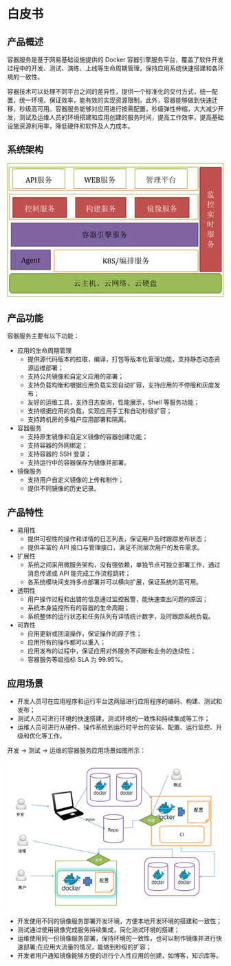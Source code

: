 # 白皮书

## 产品概述

容器服务是基于网易基础设施提供的 Docker 容器引擎服务平台，覆盖了软件开发过程中的开发、测试、演练、上线等生命周期管理，保持应用系统快速搭建和各环境的一致性。

容器技术可以处理不同平台之间的差异性，提供一个标准化的交付方式，统一配置，统一环境，保证效率，能有效的实现资源限制。此外，容器能够做到快速迁移，秒级高可用。容器服务能够对应用进行按需配置，秒级弹性伸缩，大大减少开发，测试及运维人员的环境搭建和应用创建的服务时间，提高工作效率，提高基础设施资源利用率，降低硬件和软件及人力成本。

## 系统架构

![](../image/容器服务白皮书-系统架构.png)

## 产品功能

容器服务主要有以下功能：

* 应用的生命周期管理
	* 提供源代码版本的拉取，编译，打包等版本化管理功能，支持静态动态资源运维部署；
	* 支持公共镜像和自定义应用的部署；
	* 支持负载均衡和根据应用负载实现自动扩容，支持应用的不停服和灰度发布；
	* 友好的运维工具，支持日志查询，性能展示，Shell 等服务功能；
	* 支持根据应用的负载，实现应用手工和自动秒级扩容；
	* 支持跨机房的多租户应用部署和隔离。
* 容器服务
	* 支持原生镜像和自定义镜像的容器创建功能；
	* 支持容器的外网绑定；
	* 支持容器的 SSH 登录；
	* 支持运行中的容器保存为镜像并部署。
* 镜像服务
	* 支持用户自定义镜像的上传和制作；
	* 提供不同镜像的历史记录。

## 产品特性

* 易用性
	* 提供可视性的操作和详情的日志列表，保证用户及时跟踪发布状态；
	* 提供丰富的 API 接口与管理接口，满足不同层次用户的发布需求。
* 扩展性
	* 系统之间采用微服务架构，没有强依赖，单独节点可独立部署工作，通过消息传递或 API 能完成工作流程跳转；
	* 各系统模块间支持多点部署并可以横向扩展，保证系统的高可用。
* 透明性
	* 用户操作过程和出错的信息通过监控报警，能快速查出问题的原因；
	* 系统本身监控所有的容器的生命周期；
	* 系统整体的运行状态和任务队列有详情统计数字，及时跟踪系统负载。
* 可靠性
	* 应用更新或回滚操作，保证操作的原子性；
	* 应用所有的操作都可以重入；
	* 应用发布的过程中，保证应用对外服务不间断和业务的连续性；
	* 容器服务等级指标 SLA 为 99.95%。

## 应用场景

* 开发人员可在应用程序和运行平台这两层进行应用程序的编码、构建、测试和发布；
* 测试人员可进行环境的快速搭建，测试环境的一致性和持续集成等工作；
* 运维人员可进行从硬件、操作系统到运行时平台的安装、配置、运行监控、升级和优化等工作。

开发 -> 测试 -> 运维的容器服务应用场景如图所示：

![](../image/容器服务白皮书-使用场景.png)

* 开发使用不同的镜像服务部署开发环境，方便本地开发环境的搭建和一致性；
* 测试通过使用镜像完成服务持续集成，简化测试环境的搭建；
* 运维使用同一份镜像服务部署，保持环境的一致性，也可以制作镜像并进行快速部署;在应用大流量的情况，能做到秒级的扩容；
* 开发者用户通知镜像能够方便的进行个人性应用的创建，如博客，知识库等。